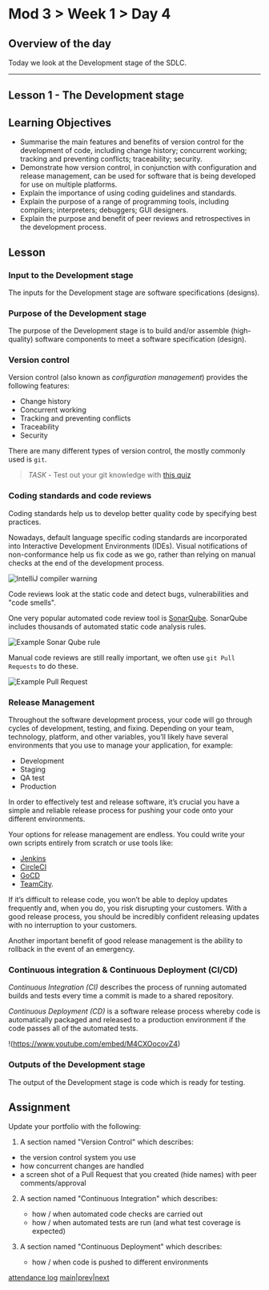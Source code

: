 # Mod 3 > Week 1 > Day 4

## Overview of the day

Today we look at the Development stage of the SDLC.

----
## Lesson 1 - The Development stage

## Learning Objectives

*   Summarise the main features and benefits of version control for the development of code, including change history; concurrent working; tracking and preventing conflicts; traceability; security.
*   Demonstrate how version control, in conjunction with configuration and release management, can be used for software that is being developed for use on multiple platforms.
*   Explain the importance of using coding guidelines and standards.
*   Explain the purpose of a range of programming tools, including compilers; interpreters; debuggers; GUI designers.
*   Explain the purpose and benefit of peer reviews and retrospectives in the development process.

## Lesson

### Input to the Development stage
The inputs for the Development stage are software specifications (designs). 

### Purpose of the Development stage
The purpose of the Development stage is to build and/or assemble (high-quality) software components to meet a software specification (design).

### Version control
Version control (also known as _configuration management_) provides the following features:

*   Change history
*   Concurrent working
*   Tracking and preventing conflicts
*   Traceability
*   Security

There are many different types of version control, the mostly commonly used is `git`.

> _TASK_ - Test out your git knowledge with [this quiz](https://www.w3schools.com/quiztest/quiztest.asp?qtest=GIT)

### Coding standards and code reviews
Coding standards help us to develop better quality code by specifying best practices.

Nowadays, default language specific coding standards are incorporated into Interactive Development Environments (IDEs). Visual notifications of non-conformance help us fix code as we go, rather than relying on manual checks at the end of the development process. 

![IntelliJ compiler warning](https://user-images.githubusercontent.com/1316724/142285886-811efd5b-00a5-4fae-9f45-4711bf9c7843.png)

Code reviews look at the static code and detect bugs, vulnerabilities and "code smells". 

One very popular automated code review tool is [SonarQube](https://www.sonarqube.org/). SonarQube includes thousands of automated static code analysis rules.

![Example Sonar Qube rule](https://user-images.githubusercontent.com/1316724/142284540-6294c674-5cef-4cc2-a485-775265ac7eb6.PNG)

Manual code reviews are still really important, we often use `git Pull Requests` to do these.

![Example Pull Request](https://user-images.githubusercontent.com/1316724/142287329-6d434f59-739e-49ee-8824-8a8de1a5ef68.png)

### Release Management

Throughout the software development process, your code will go through cycles of development, testing, and fixing. Depending on your team, technology, platform, and other variables, you’ll likely have several environments that you use to manage your application, for example:

*   Development
*   Staging
*   QA test
*   Production

In order to effectively test and release software, it’s crucial you have a simple and reliable release process for pushing your code onto your different environments.

Your options for release management are endless. You could write your own scripts entirely from scratch or use tools like:
* [Jenkins](https://www.jenkins.io/)
* [CircleCI](https://circleci.com/)
* [GoCD](https://www.gocd.org/)
* [TeamCity](https://www.jetbrains.com/teamcity/).

If it’s difficult to release code, you won’t be able to deploy updates frequently and, when you do, you risk disrupting your customers. With a good release process, you should be incredibly confident releasing updates with no interruption to your customers. 

Another important benefit of good release management is the ability to rollback in the event of an emergency. 

### Continuous integration & Continuous Deployment (CI/CD)

_Continuous Integration (CI)_ describes the process of running automated builds and tests every time a commit is made to a shared repository.

_Continuous Deployment (CD)_ is a software release process whereby code is automatically packaged and released to a production environment if the code  passes all of the automated tests.

!(https://www.youtube.com/embed/M4CXOocovZ4)

### Outputs of the Development stage
The output of the Development stage is code which is ready for testing.

## Assignment
Update your portfolio with the following:

1.  A section named "Version Control" which describes:
   * the version control system you use
   * how concurrent changes are handled
   * a screen shot of a Pull Request that you created (hide names) with peer comments/approval

2. A section named "Continuous Integration" which describes:
   * how / when automated code checks are carried out
   * how / when automated tests are run (and what test coverage is expected)

3. A section named "Continuous Deployment" which describes:
   * how / when code is pushed to different environments

[attendance log](https://platform.multiverse.io/apprentice/attendance-log/201)
[main](/swe)|[prev](/swe/mod3/wk1/day3.html)|[next](/swe/mod3/wk1/day5.html)